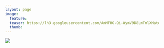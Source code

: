 ```yaml
---
layout: page
image:
  feature:
  teaser: https://lh3.googleusercontent.com/AmMFHO-Qi-WymV9D8LmTmlXMato-pq9ZszEXxQ7VDUw=w245
  thumb:
---
```


[![](https://lh3.googleusercontent.com/0vcBuJ3_NTqO8_uf384SVhgZPSZQcEP5il78H-2LDIM=w800)](https://lh3.googleusercontent.com/0vcBuJ3_NTqO8_uf384SVhgZPSZQcEP5il78H-2LDIM=s0)

